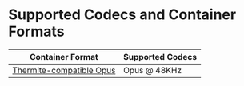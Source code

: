 # Supported Codecs and Container Formats #

|                         Container Format | Supported Codecs |
|------------------------------------------|------------------|
| [Thermite-compatible Opus][ThermiteOpus] | Opus @ 48KHz     |

[ThermiteOpus]: ./ThermiteOpus.md